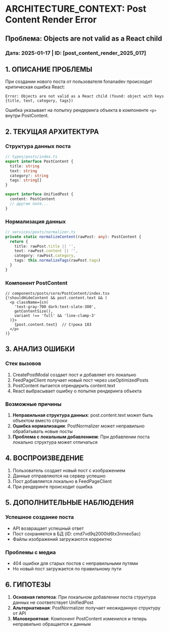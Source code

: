 # ARCHITECTURE_CONTEXT: Post Content Render Error
## Проблема: Objects are not valid as a React child
### Дата: 2025-01-17 | ID: [post_content_render_2025_017]

## 1. ОПИСАНИЕ ПРОБЛЕМЫ

При создании нового поста от пользователя fonanadev происходит критическая ошибка React:
```
Error: Objects are not valid as a React child (found: object with keys {title, text, category, tags})
```

Ошибка указывает на попытку рендеринга объекта в компоненте `<p>` внутри PostContent.

## 2. ТЕКУЩАЯ АРХИТЕКТУРА

### Структура данных поста
```typescript
// types/posts/index.ts
export interface PostContent {
  title: string
  text: string
  category?: string
  tags: string[]
}

export interface UnifiedPost {
  content: PostContent
  // другие поля...
}
```

### Нормализация данных
```typescript
// services/posts/normalizer.ts
private static normalizeContent(rawPost: any): PostContent {
  return {
    title: rawPost.title || '',
    text: rawPost.content || '',
    category: rawPost.category,
    tags: this.normalizeTags(rawPost.tags)
  }
}
```

### Компонент PostContent
```tsx
// components/posts/core/PostContent/index.tsx
{!shouldHideContent && post.content.text && (
  <p className={cn(
    'text-gray-700 dark:text-slate-300',
    getContentSize(),
    variant !== 'full' && 'line-clamp-3'
  )}>
    {post.content.text}  // Строка 183
  </p>
)}
```

## 3. АНАЛИЗ ОШИБКИ

### Стек вызовов
1. CreatePostModal создает пост и добавляет его локально
2. FeedPageClient получает новый пост через useOptimizedPosts
3. PostContent пытается отрендерить content.text
4. React выбрасывает ошибку о попытке рендеринга объекта

### Возможные причины
1. **Неправильная структура данных**: post.content.text может быть объектом вместо строки
2. **Ошибка нормализации**: PostNormalizer может неправильно обрабатывать новые посты
3. **Проблема с локальным добавлением**: При добавлении поста локально структура может отличаться

## 4. ВОСПРОИЗВЕДЕНИЕ

1. Пользователь создает новый пост с изображением
2. Данные отправляются на сервер успешно
3. Пост добавляется локально в FeedPageClient
4. При рендеринге происходит ошибка

## 5. ДОПОЛНИТЕЛЬНЫЕ НАБЛЮДЕНИЯ

### Успешное создание поста
- API возвращает успешный ответ
- Пост сохраняется в БД (ID: cmd7vd9q2000ld6tx3nmeo5ac)
- Файлы изображений загружаются корректно

### Проблемы с медиа
- 404 ошибки для старых постов с неправильными путями
- Но новый пост загружается по правильному пути

## 6. ГИПОТЕЗЫ

1. **Основная гипотеза**: При локальном добавлении поста структура данных не соответствует UnifiedPost
2. **Альтернативная**: PostNormalizer получает неожиданную структуру от API
3. **Маловероятная**: Компонент PostContent изменился и теперь неправильно обращается к данным 